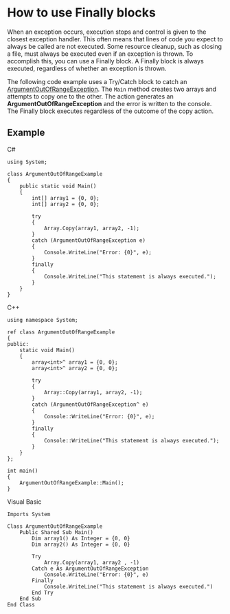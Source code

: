# How to use Finally blocks

When an exception occurs, execution stops and control is given to the closest exception handler. This often means that lines of code you expect to always be called are not executed. Some resource cleanup, such as closing a file, must always be executed even if an exception is thrown. To accomplish this, you can use a Finally block. A Finally block is always executed, regardless of whether an exception is thrown.

The following code example uses a Try/Catch block to catch an [ArgumentOutOfRangeException](https://msdn.microsoft.com/library/system.argumentoutofrangeexception). The `Main` method creates two arrays and attempts to copy one to the other. The action generates an **ArgumentOutOfRangeException** and the error is written to the console. The Finally block executes regardless of the outcome of the copy action.

## Example

C#
```
using System;

class ArgumentOutOfRangeExample
{
    public static void Main()
    {
        int[] array1 = {0, 0};
        int[] array2 = {0, 0};

        try
        {
            Array.Copy(array1, array2, -1);
        }
        catch (ArgumentOutOfRangeException e)
        {
            Console.WriteLine("Error: {0}", e);
        }
        finally
        {
            Console.WriteLine("This statement is always executed.");
        }
    }
}
```

C++
```
using namespace System;

ref class ArgumentOutOfRangeExample
{
public:
    static void Main()
    {
        array<int>^ array1 = {0, 0};
        array<int>^ array2 = {0, 0};

        try
        {
            Array::Copy(array1, array2, -1);
        }
        catch (ArgumentOutOfRangeException^ e)
        {
            Console::WriteLine("Error: {0}", e);
        }
        finally
        {
            Console::WriteLine("This statement is always executed.");
        }
    }
};

int main()
{
    ArgumentOutOfRangeExample::Main();
}
```

Visual Basic
```
Imports System

Class ArgumentOutOfRangeExample
    Public Shared Sub Main()
        Dim array1() As Integer = {0, 0}
        Dim array2() As Integer = {0, 0}

        Try
            Array.Copy(array1, array2 , -1)
        Catch e As ArgumentOutOfRangeException
            Console.WriteLine("Error: {0}", e)
        Finally
            Console.WriteLine("This statement is always executed.")
        End Try
    End Sub
End Class
```
